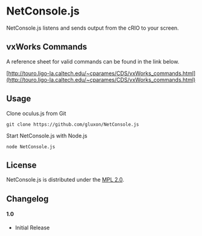 # NetConsole.js

NetConsole.js listens and sends output from the cRIO to your screen.

## vxWorks Commands

A reference sheet for valid commands can be found in the link below.

[http://touro.ligo-la.caltech.edu/~cparames/CDS/vxWorks_commands.html](http://touro.ligo-la.caltech.edu/~cparames/CDS/vxWorks_commands.html)

## Usage

Clone oculus.js from Git
```
git clone https://github.com/gluxon/NetConsole.js
```

Start NetConsole.js with Node.js
```
node NetConsole.js
```

## License

NetConsole.js is distributed under the [MPL 2.0](http://www.mozilla.org/MPL/2.0/).

## Changelog

#### 1.0
- Initial Release
